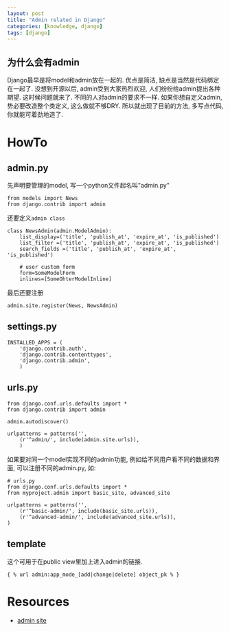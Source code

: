 ```yaml
---
layout: post
title: "Admin related in Django"
categories: [knowledge, django]
tags: [django]
---
```


为什么会有admin
-----------------
Django最早是将model和admin放在一起的. 优点是简洁, 缺点是当然是代码绑定在一起了. 
没想到开源以后, admin受到大家热烈欢迎, 人们纷纷给admin提出各种期望. 这时候问题就来了. 
不同的人对admin的要求不一样. 如果你想自定义admin, 势必要改造整个类定义, 这么做就不够DRY. 
所以就出现了目前的方法, 多写点代码, 你就能可着劲地造了. 

HowTo
============
admin.py
----------
先声明要管理的model, 写一个python文件起名叫"admin.py"

    from models import News
    from django.contrib import admin

还要定义`admin class`

    class NewsAdmin(admin.ModelAdmin):
        list_display=('title', 'publish_at', 'expire_at', 'is_published')
        list_filter =('title', 'publish_at', 'expire_at', 'is_published')
        search_fields =('title', 'publish_at', 'expire_at', 'is_published')

        # user custom form
        form=SomeModelForm
        inlines=[SomeOhterModelInline]

最后还要注册

    admin.site.register(News, NewsAdmin)

settings.py
----------------
    INSTALLED_APPS = (
        'django.contrib.auth',
        'django.contrib.contenttypes',
        'django.contrib.admin',
        )

urls.py
------------
    from django.conf.urls.defaults import *
    from django.contrib import admin

    admin.autodiscover()

    urlpatterns = patterns('',
        (r'^admin/', include(admin.site.urls)),
        )

如果要对同一个model实现不同的admin功能, 例如给不同用户看不同的数据和界面, 可以注册不同的admin.py, 如:

    # urls.py
    from django.conf.urls.defaults import *
    from myproject.admin import basic_site, advanced_site

    urlpatterns = patterns('',
        (r'^basic-admin/', include(basic_site.urls)),
        (r'^advanced-admin/', include(advanced_site.urls)),
    )

template
----------
这个可用于在public view里加上进入admin的链接. 

    { % url admin:app_mode_[add|change|delete] object_pk % }

Resources
============
 * [admin site](http://docs.djangoproject.com/en/1.3/ref/contrib/admin/)

